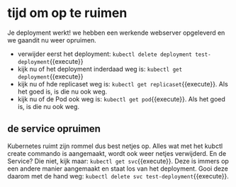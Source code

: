 # tijd om op te ruimen
Je deployment werkt! we hebben een werkende webserver opgeleverd en we gaandit nu weer opruimen. 

- verwijder eerst het deployment: `kubectl delete deployment test-deployment`{{execute}}
- kijk nu of het deployment inderdaad weg is: `kubectl get deployment`{{execute}}
- kijk nu of hde replicaset weg is: `kubectl get replicaset`{{execute}}. Als het goed is, is die nu ook weg.
- kijk nu of de Pod ook weg is: `kubectl get pod`{{execute}}. Als het goed is, is die nu ook weg.

## de service opruimen
Kubernetes ruimt zijn rommel dus best netjes op. Alles wat met het kubctl create commando is aangemaakt, wordt ook weer netjes verwijderd. En de Service? Die niet, kijk maar: `kubectl get svc`{{execute}}. Deze is immers op een andere manier aangemaakt en staat los van het deployment. Gooi deze daarom met de hand weg: `kubectl delete svc test-deployment`{{execute}}.
